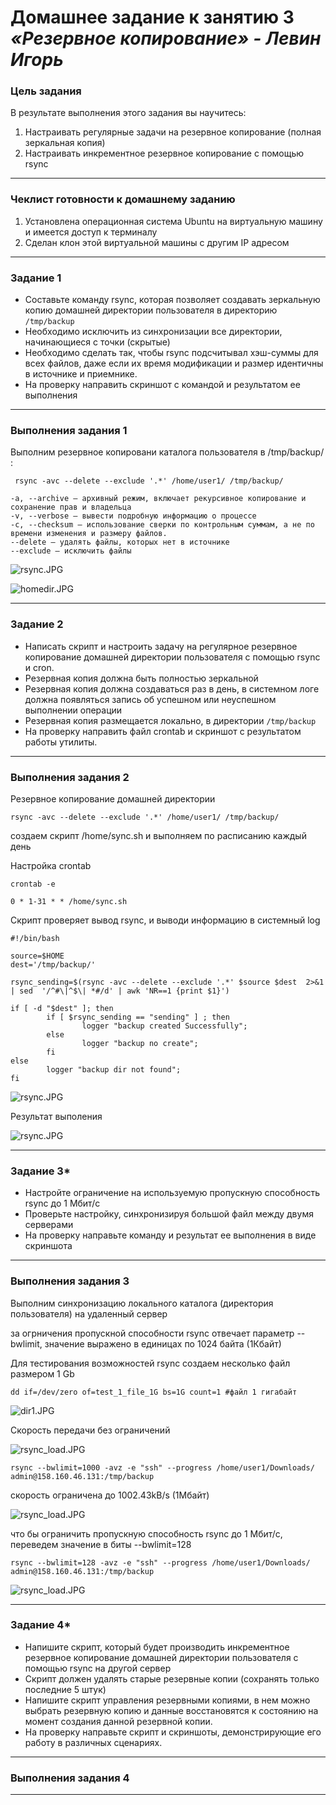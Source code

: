 # Домашнее задание к занятию 3    <br>  ***«Резервное копирование» - Левин Игорь***


### Цель задания
В результате выполнения этого задания вы научитесь:
1. Настраивать регулярные задачи на резервное копирование (полная зеркальная копия)
2. Настраивать инкрементное резервное копирование с помощью rsync

------

### Чеклист готовности к домашнему заданию

1. Установлена операционная система Ubuntu на виртуальную машину и имеется доступ к терминалу
2. Сделан клон этой виртуальной машины с другим IP адресом


------

### Задание 1
- Составьте команду rsync, которая позволяет создавать зеркальную копию домашней директории пользователя в директорию `/tmp/backup`
- Необходимо исключить из синхронизации все директории, начинающиеся с точки (скрытые)
- Необходимо сделать так, чтобы rsync подсчитывал хэш-суммы для всех файлов, даже если их время модификации и размер идентичны в источнике и приемнике.
- На проверку направить скриншот с командой и результатом ее выполнения

----

### Выполнения задания 1

Выполним резервное копировани каталога пользователя в /tmp/backup/ :

```
 rsync -avc --delete --exclude '.*' /home/user1/ /tmp/backup/

```

```
-a, --archive – архивный режим, включает рекурсивное копирование и сохранение прав и владельца
-v, --verbose – вывести подробную информацию о процессе
-c, --checksum – использование сверки по контрольным суммам, а не по времени изменения и размеру файлов.
--delete – удалять файлы, которых нет в источнике
--exclude – исключить файлы
```

![rsync.JPG](https://github.com/elekpow/sflt-3/blob/main/sflt-3/rsync.JPG)


![homedir.JPG](https://github.com/elekpow/sflt-3/blob/main/sflt-3/homedir.JPG)


----

### Задание 2
- Написать скрипт и настроить задачу на регулярное резервное копирование домашней директории пользователя с помощью rsync и cron.
- Резервная копия должна быть полностью зеркальной
- Резервная копия должна создаваться раз в день, в системном логе должна появляться запись об успешном или неуспешном выполнении операции
- Резервная копия размещается локально, в директории `/tmp/backup`
- На проверку направить файл crontab и скриншот с результатом работы утилиты.

----

### Выполнения задания 2


Резервное копирование домашней директории 

```
rsync -avc --delete --exclude '.*' /home/user1/ /tmp/backup/

```

создаем скрипт /home/sync.sh и выполняем по расписанию каждый день 

Настройка crontab

```
crontab -e

0 * 1-31 * * /home/sync.sh

```

Скрипт проверяет вывод rsync, и выводи информацию в системный log

```
#!/bin/bash

source=$HOME 
dest='/tmp/backup/'

rsync_sending=$(rsync -avc --delete --exclude '.*' $source $dest  2>&1 | sed  '/^#\|^$\| *#/d' | awk 'NR==1 {print $1}')

if [ -d "$dest" ]; then
        if [ $rsync_sending == "sending" ] ; then
                logger "backup created Successfully";
        else
                logger "backup no create";
        fi
else
        logger "backup dir not found";
fi

```

![rsync.JPG](https://github.com/elekpow/sflt-3/blob/main/sflt-3/syslog.JPG)

Результат выполения

![rsync.JPG](https://github.com/elekpow/sflt-3/blob/main/sflt-3/backup.JPG)

----

### Задание 3*
- Настройте ограничение на используемую пропускную способность rsync до 1 Мбит/c
- Проверьте настройку, синхронизируя большой файл между двумя серверами
- На проверку направьте команду и результат ее выполнения в виде скриншота

----

### Выполнения задания 3

Выполним синхронизацию локального каталога (директория пользователя) на удаленный сервер

за огрничения пропускной способности rsync отвечает параметр --bwlimit, значение выражено в единицах по 1024 байта (1Кбайт)

Для тестирования возможностей rsync создаем несколько файл размером 1 Gb

```
dd if=/dev/zero of=test_1_file_1G bs=1G count=1 #файл 1 гигабайт

```

![dir1.JPG](https://github.com/elekpow/sflt-3/blob/main/sflt-3/dir1.JPG)

Скорость передачи без ограничений

![rsync_load.JPG](https://github.com/elekpow/sflt-3/blob/main/sflt-3/rsync_load_2.JPG)


```
rsync --bwlimit=1000 -avz -e "ssh" --progress /home/user1/Downloads/ admin@158.160.46.131:/tmp/backup

```
скорость ограничена до 1002.43kB/s (1Мбайт)

![rsync_load.JPG](https://github.com/elekpow/sflt-3/blob/main/sflt-3/rsync_load.JPG)


что бы ограничить пропускную способность rsync до 1 Мбит/c, переведем значение в биты  --bwlimit=128

```
rsync --bwlimit=128 -avz -e "ssh" --progress /home/user1/Downloads/ admin@158.160.46.131:/tmp/backup

```

![rsync_load.JPG](https://github.com/elekpow/sflt-3/blob/main/sflt-3/rsync_load_1.JPG)

----

### Задание 4*
- Напишите скрипт, который будет производить инкрементное резервное копирование домашней директории пользователя с помощью rsync на другой сервер
- Скрипт должен удалять старые резервные копии (сохранять только последние 5 штук)
- Напишите скрипт управления резервными копиями, в нем можно выбрать резервную копию и данные восстановятся к состоянию на момент создания данной резервной копии.
- На проверку направьте скрипт и скриншоты, демонстрирующие его работу в различных сценариях.

----

### Выполнения задания 4





----


